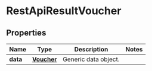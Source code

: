 
# RestApiResultVoucher

## Properties
Name | Type | Description | Notes
------------ | ------------- | ------------- | -------------
**data** | [**Voucher**](Voucher.md) | Generic data object. | 



